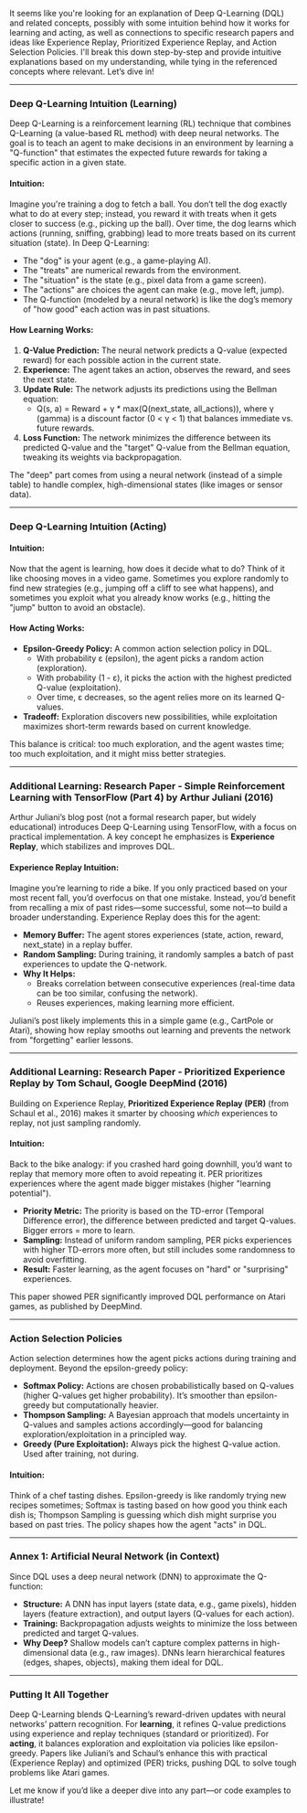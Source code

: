 It seems like you're looking for an explanation of Deep Q-Learning (DQL) and related concepts, possibly with some intuition behind how it works for learning and acting, as well as connections to specific research papers and ideas like Experience Replay, Prioritized Experience Replay, and Action Selection Policies. I'll break this down step-by-step and provide intuitive explanations based on my understanding, while tying in the referenced concepts where relevant. Let’s dive in!

---

### **Deep Q-Learning Intuition (Learning)**

Deep Q-Learning is a reinforcement learning (RL) technique that combines Q-Learning (a value-based RL method) with deep neural networks. The goal is to teach an agent to make decisions in an environment by learning a "Q-function" that estimates the expected future rewards for taking a specific action in a given state.

#### **Intuition:**
Imagine you're training a dog to fetch a ball. You don’t tell the dog exactly what to do at every step; instead, you reward it with treats when it gets closer to success (e.g., picking up the ball). Over time, the dog learns which actions (running, sniffing, grabbing) lead to more treats based on its current situation (state). In Deep Q-Learning:
- The "dog" is your agent (e.g., a game-playing AI).
- The "treats" are numerical rewards from the environment.
- The "situation" is the state (e.g., pixel data from a game screen).
- The "actions" are choices the agent can make (e.g., move left, jump).
- The Q-function (modeled by a neural network) is like the dog’s memory of "how good" each action was in past situations.

#### **How Learning Works:**
1. **Q-Value Prediction:** The neural network predicts a Q-value (expected reward) for each possible action in the current state.
2. **Experience:** The agent takes an action, observes the reward, and sees the next state.
3. **Update Rule:** The network adjusts its predictions using the Bellman equation:
   - Q(s, a) = Reward + γ * max(Q(next_state, all_actions)), where γ (gamma) is a discount factor (0 < γ < 1) that balances immediate vs. future rewards.
4. **Loss Function:** The network minimizes the difference between its predicted Q-value and the "target" Q-value from the Bellman equation, tweaking its weights via backpropagation.

The "deep" part comes from using a neural network (instead of a simple table) to handle complex, high-dimensional states (like images or sensor data).

---

### **Deep Q-Learning Intuition (Acting)**

#### **Intuition:**
Now that the agent is learning, how does it decide what to do? Think of it like choosing moves in a video game. Sometimes you explore randomly to find new strategies (e.g., jumping off a cliff to see what happens), and sometimes you exploit what you already know works (e.g., hitting the "jump" button to avoid an obstacle).

#### **How Acting Works:**
- **Epsilon-Greedy Policy:** A common action selection policy in DQL.
  - With probability ε (epsilon), the agent picks a random action (exploration).
  - With probability (1 - ε), it picks the action with the highest predicted Q-value (exploitation).
  - Over time, ε decreases, so the agent relies more on its learned Q-values.
- **Tradeoff:** Exploration discovers new possibilities, while exploitation maximizes short-term rewards based on current knowledge.

This balance is critical: too much exploration, and the agent wastes time; too much exploitation, and it might miss better strategies.

---

### **Additional Learning: Research Paper - Simple Reinforcement Learning with TensorFlow (Part 4) by Arthur Juliani (2016)**

Arthur Juliani’s blog post (not a formal research paper, but widely educational) introduces Deep Q-Learning using TensorFlow, with a focus on practical implementation. A key concept he emphasizes is **Experience Replay**, which stabilizes and improves DQL.

#### **Experience Replay Intuition:**
Imagine you’re learning to ride a bike. If you only practiced based on your most recent fall, you’d overfocus on that one mistake. Instead, you’d benefit from recalling a mix of past rides—some successful, some not—to build a broader understanding. Experience Replay does this for the agent:
- **Memory Buffer:** The agent stores experiences (state, action, reward, next_state) in a replay buffer.
- **Random Sampling:** During training, it randomly samples a batch of past experiences to update the Q-network.
- **Why It Helps:**
  - Breaks correlation between consecutive experiences (real-time data can be too similar, confusing the network).
  - Reuses experiences, making learning more efficient.

Juliani’s post likely implements this in a simple game (e.g., CartPole or Atari), showing how replay smooths out learning and prevents the network from "forgetting" earlier lessons.

---

### **Additional Learning: Research Paper - Prioritized Experience Replay by Tom Schaul, Google DeepMind (2016)**

Building on Experience Replay, **Prioritized Experience Replay (PER)** (from Schaul et al., 2016) makes it smarter by choosing *which* experiences to replay, not just sampling randomly.

#### **Intuition:**
Back to the bike analogy: if you crashed hard going downhill, you’d want to replay that memory more often to avoid repeating it. PER prioritizes experiences where the agent made bigger mistakes (higher "learning potential").
- **Priority Metric:** The priority is based on the TD-error (Temporal Difference error), the difference between predicted and target Q-values. Bigger errors = more to learn.
- **Sampling:** Instead of uniform random sampling, PER picks experiences with higher TD-errors more often, but still includes some randomness to avoid overfitting.
- **Result:** Faster learning, as the agent focuses on "hard" or "surprising" experiences.

This paper showed PER significantly improved DQL performance on Atari games, as published by DeepMind.

---

### **Action Selection Policies**

Action selection determines how the agent picks actions during training and deployment. Beyond the epsilon-greedy policy:
- **Softmax Policy:** Actions are chosen probabilistically based on Q-values (higher Q-values get higher probability). It’s smoother than epsilon-greedy but computationally heavier.
- **Thompson Sampling:** A Bayesian approach that models uncertainty in Q-values and samples actions accordingly—good for balancing exploration/exploitation in a principled way.
- **Greedy (Pure Exploitation):** Always pick the highest Q-value action. Used after training, not during.

#### **Intuition:**
Think of a chef tasting dishes. Epsilon-greedy is like randomly trying new recipes sometimes; Softmax is tasting based on how good you think each dish is; Thompson Sampling is guessing which dish might surprise you based on past tries. The policy shapes how the agent "acts" in DQL.

---

### **Annex 1: Artificial Neural Network (in Context)**

Since DQL uses a deep neural network (DNN) to approximate the Q-function:
- **Structure:** A DNN has input layers (state data, e.g., game pixels), hidden layers (feature extraction), and output layers (Q-values for each action).
- **Training:** Backpropagation adjusts weights to minimize the loss between predicted and target Q-values.
- **Why Deep?** Shallow models can’t capture complex patterns in high-dimensional data (e.g., raw images). DNNs learn hierarchical features (edges, shapes, objects), making them ideal for DQL.

---

### **Putting It All Together**
Deep Q-Learning blends Q-Learning’s reward-driven updates with neural networks’ pattern recognition. For **learning**, it refines Q-value predictions using experience and replay techniques (standard or prioritized). For **acting**, it balances exploration and exploitation via policies like epsilon-greedy. Papers like Juliani’s and Schaul’s enhance this with practical (Experience Replay) and optimized (PER) tricks, pushing DQL to solve tough problems like Atari games.

Let me know if you’d like a deeper dive into any part—or code examples to illustrate!
